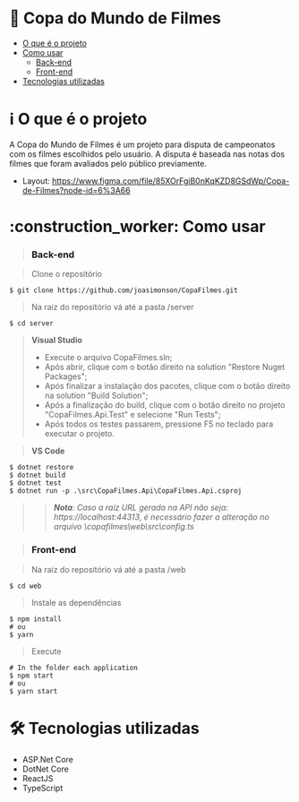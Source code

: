 # :pushpin: Copa do Mundo de Filmes
* [O que é o projeto](#about)
* [Como usar](#run)
    - [Back-end](#back)
    - [Front-end](#front)
* [Tecnologias utilizadas](#tech)

<h1 name="about">ℹ O que é o projeto</h1>

A Copa do Mundo de Filmes é um projeto para disputa de campeonatos com os filmes escolhidos pelo usuário.
A disputa é baseada nas notas dos filmes que foram avaliados pelo público previamente.

- Layout: https://www.figma.com/file/85XOrFgiB0nKqKZD8GSdWp/Copa-de-Filmes?node-id=6%3A66

<h1 name="run">:construction_worker: Como usar</h1>

> ### <a name="back">Back-end<a/>

> Clone o repositório
```shell
$ git clone https://github.com/joasimonson/CopaFilmes.git
```
> Na raiz do repositório vá até a pasta /server
```shell
$ cd server
```
> **Visual Studio**
> - Execute o arquivo CopaFilmes.sln;
> - Após abrir, clique com o botão direito na solution "Restore Nuget Packages";
> - Após finalizar a instalação dos pacotes, clique com o botão direito na solution "Build Solution";
> - Após a finalização do build, clique com o botão direito no projeto "CopaFilmes.Api.Test" e selecione "Run Tests";
> - Após todos os testes passarem, pressione F5 no teclado para executar o projeto.

> **VS Code**
```shell
$ dotnet restore
$ dotnet build
$ dotnet test
$ dotnet run -p .\src\CopaFilmes.Api\CopaFilmes.Api.csproj
```

>> ***Nota**: Caso a raiz URL gerada na API não seja: https://localhost:44313, é necessário fazer a alteração no arquivo \copafilmes\web\src\config.ts*

> ### <a name="front">Front-end<a/>

> Na raiz do repositório vá até a pasta /web
```shell
$ cd web
```
> Instale as dependências
```shell
$ npm install
# ou
$ yarn
```
> Execute
```shell
# In the folder each application
$ npm start
# ou
$ yarn start
```

<h1 name="tech">🛠 Tecnologias utilizadas</h1>

- ASP.Net Core
- DotNet Core
- ReactJS
- TypeScript
